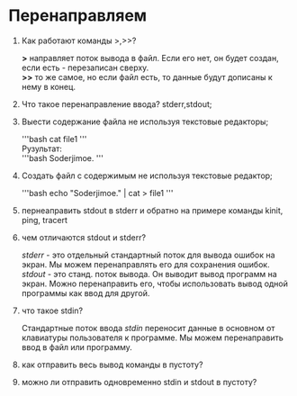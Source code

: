 # Перенаправляем

1) Как работают команды >,>>?

   **>** направляет поток вывода в файл. Если его нет, он будет создан, если есть - перезаписан сверху.  
   **>>** то же самое, но если файл есть, то данные будут дописаны к нему в конец.

2) Что такое перенаправление ввода? stderr,stdout;

   

3) Выести содержание файла не используя текстовые редакторы;

   '''bash
   cat file1
   '''  
   Рузультат:  
   '''bash
   Soderjimoe.
   '''

4) Создать файл с содержимым не используя текстовые редактор;

   '''bash
   echo "Soderjimoe." | cat  > file1
   '''
   
5) пернеаправить stdout в stderr и обратно на примере команды kinit, ping, tracert


6) чем отличаются stdout и stderr?

   *stderr* - это отдельный стандартный поток для вывода ошибок на экран. Мы можем перенаправлять его для сохранения ошибок.  
   *stdout* - это станд. поток вывода. Он выводит вывод программ на экран. Можно перенаправить его, чтобы использовать вывод одной программы как ввод для другой.

7) что такое stdin?

   Стандартные поток ввода *stdin* переносит данные в основном от клавиатуры пользователя к программе. Мы можем перенаправить ввод в файл или программу.

8) как отправить весь вывод команды в пустоту?


9) можно ли отправить одновременно stdin и stdout в пустоту?
